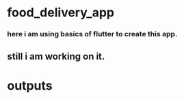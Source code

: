 # food_delivery_app
 
### here i am using basics of flutter to create this app.

## still i am working on it.

#  outputs
